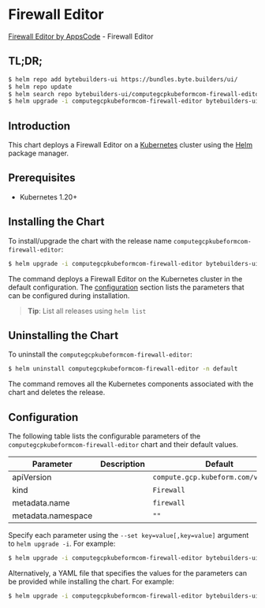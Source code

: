 # Firewall Editor

[Firewall Editor by AppsCode](https://byte.builders) - Firewall Editor

## TL;DR;

```bash
$ helm repo add bytebuilders-ui https://bundles.byte.builders/ui/
$ helm repo update
$ helm search repo bytebuilders-ui/computegcpkubeformcom-firewall-editor --version=v0.4.18
$ helm upgrade -i computegcpkubeformcom-firewall-editor bytebuilders-ui/computegcpkubeformcom-firewall-editor -n default --create-namespace --version=v0.4.18
```

## Introduction

This chart deploys a Firewall Editor on a [Kubernetes](http://kubernetes.io) cluster using the [Helm](https://helm.sh) package manager.

## Prerequisites

- Kubernetes 1.20+

## Installing the Chart

To install/upgrade the chart with the release name `computegcpkubeformcom-firewall-editor`:

```bash
$ helm upgrade -i computegcpkubeformcom-firewall-editor bytebuilders-ui/computegcpkubeformcom-firewall-editor -n default --create-namespace --version=v0.4.18
```

The command deploys a Firewall Editor on the Kubernetes cluster in the default configuration. The [configuration](#configuration) section lists the parameters that can be configured during installation.

> **Tip**: List all releases using `helm list`

## Uninstalling the Chart

To uninstall the `computegcpkubeformcom-firewall-editor`:

```bash
$ helm uninstall computegcpkubeformcom-firewall-editor -n default
```

The command removes all the Kubernetes components associated with the chart and deletes the release.

## Configuration

The following table lists the configurable parameters of the `computegcpkubeformcom-firewall-editor` chart and their default values.

|     Parameter      | Description |                    Default                     |
|--------------------|-------------|------------------------------------------------|
| apiVersion         |             | <code>compute.gcp.kubeform.com/v1alpha1</code> |
| kind               |             | <code>Firewall</code>                          |
| metadata.name      |             | <code>firewall</code>                          |
| metadata.namespace |             | <code>""</code>                                |


Specify each parameter using the `--set key=value[,key=value]` argument to `helm upgrade -i`. For example:

```bash
$ helm upgrade -i computegcpkubeformcom-firewall-editor bytebuilders-ui/computegcpkubeformcom-firewall-editor -n default --create-namespace --version=v0.4.18 --set apiVersion=compute.gcp.kubeform.com/v1alpha1
```

Alternatively, a YAML file that specifies the values for the parameters can be provided while
installing the chart. For example:

```bash
$ helm upgrade -i computegcpkubeformcom-firewall-editor bytebuilders-ui/computegcpkubeformcom-firewall-editor -n default --create-namespace --version=v0.4.18 --values values.yaml
```
